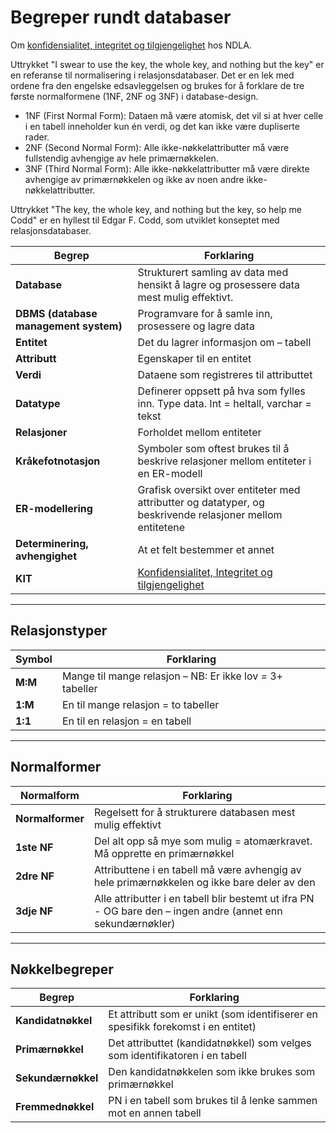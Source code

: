 # Begreper rundt databaser

Om [konfidensialitet, integritet og tilgjengelighet](https://ndla.no/r/teknologiforstaelse-im-ikm-vg1/konfidensialitet-integritet-og-tilgjengelighet/bfa554f38c) hos NDLA.

Uttrykket "I swear to use the key, the whole key, and nothing but the key" er en referanse til normalisering i relasjonsdatabaser. Det er en lek med ordene fra den engelske edsavleggelsen og brukes for å forklare de tre første normalformene (1NF, 2NF og 3NF) i database-design.
- 1NF (First Normal Form): Dataen må være atomisk, det vil si at hver celle i en tabell inneholder kun én verdi, og det kan ikke være dupliserte rader.
- 2NF (Second Normal Form): Alle ikke-nøkkelattributter må være fullstendig avhengige av hele primærnøkkelen.
- 3NF (Third Normal Form): Alle ikke-nøkkelattributter må være direkte avhengige av primærnøkkelen og ikke av noen andre ikke-nøkkelattributter.

Uttrykket "The key, the whole key, and nothing but the key, so help me Codd" er en hyllest til Edgar F. Codd, som utviklet konseptet med relasjonsdatabaser.

| Begrep | Forklaring |
|--------|------------|
| **Database** | Strukturert samling av data med hensikt å lagre og prosessere data mest mulig effektivt. |
| **DBMS (database management system)** | Programvare for å samle inn, prosessere og lagre data |
| **Entitet** | Det du lagrer informasjon om – tabell |
| **Attributt** | Egenskaper til en entitet |
| **Verdi** | Dataene som registreres til attributtet |
| **Datatype** | Definerer oppsett på hva som fylles inn. Type data. Int = heltall, varchar = tekst |
| **Relasjoner** | Forholdet mellom entiteter |
| **Kråkefotnotasjon** | Symboler som oftest brukes til å beskrive relasjoner mellom entiteter i en ER-modell |
| **ER-modellering** | Grafisk oversikt over entiteter med attributter og datatyper, og beskrivende relasjoner mellom entitetene |
| **Determinering, avhengighet** | At et felt bestemmer et annet |
| **KIT** | [Konfidensialitet, Integritet og tilgjengelighet](https://ndla.no/r/teknologiforstaelse-im-ikm-vg1/konfidensialitet-integritet-og-tilgjengelighet/bfa554f38c) |

---

## Relasjonstyper

| Symbol | Forklaring |
|--------|------------|
| **M:M** | Mange til mange relasjon – NB: Er ikke lov = 3+ tabeller |
| **1:M** | En til mange relasjon = to tabeller |
| **1:1** | En til en relasjon = en tabell |

---

## Normalformer

| Normalform | Forklaring |
|------------|------------|
| **Normalformer** | Regelsett for å strukturere databasen mest mulig effektivt |
| **1ste NF** | Del alt opp så mye som mulig = atomærkravet. Må opprette en primærnøkkel |
| **2dre NF** | Attributtene i en tabell må være avhengig av hele primærnøkkelen og ikke bare deler av den |
| **3dje NF** | Alle attributter i en tabell blir bestemt ut ifra PN - OG bare den – ingen andre (annet enn sekundærnøkler) |

---

## Nøkkelbegreper

| Begrep | Forklaring |
|--------|------------|
| **Kandidatnøkkel** | Et attributt som er unikt (som identifiserer en spesifikk forekomst i en entitet) |
| **Primærnøkkel** | Det attributtet (kandidatnøkkel) som velges som identifikatoren i en tabell |
| **Sekundærnøkkel** | Den kandidatnøkkelen som ikke brukes som primærnøkkel |
| **Fremmednøkkel** | PN i en tabell som brukes til å lenke sammen mot en annen tabell |
